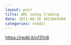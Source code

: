 ```yaml
--- 
layout: post 
title: AMC swing trading 
date: 2021-06-16 1623844304 
categories: reddit 
--- 
```

https://redd.it/o131n8